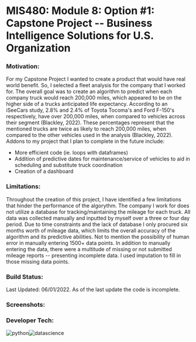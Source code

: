 # MIS480: Module 8: Option #1: Capstone Project -- Business Intelligence Solutions for U.S. Organization

### Motivation:

For my Capstone Project I wanted to create a product that would have real world benefit. So, I selected a fleet analysis for the company that I worked for.
The overall goal was to create an algorithm to predict when each company truck would reach 200,000 miles, which appeared to be on the higher side of a trucks
anticipated life expectancy. According to an iSeeCars study, 2.8% and 2.4% of Toyota Tocoma's and Ford F-150's respectively, have over 200,000 miles, when
compared to vehicles across their segment (Blackley, 2022). These percentages represent that the mentioned trucks are twice as likely to reach 200,000 miles, 
when compared to the other vehicles used in the analysis (Blackley, 2022). Addons to my project that I plan to complete in the future include:

* More efficient code (ie. loops with dataframes) 
* Addition of predictive dates for maintenance/service of vehicles to aid in scheduling and substitute truck coordination
* Creation of a dashboard

### Limitations:

Throughout the creation of this project, I have identified a few limitations that hinder the performance of the algorythm. The company I work for does not utilize
a database for tracking/maintaining the mileage for each truck. All data was collected manually and inputted by myself over a three or four day period. Due to time
constraints and the lack of database I only procured six months worth of mileage data, which limits the overall accuracy of the algorithm and its predictive abilities.
Not to mention the possibility of human error in manually entering 1500+ data points. In addition to manually entering the data, there were a multitude of missing 
or not submitted mileage reports -- presenting incomplete data. I used imputation to fill in those missing data points.

### Build Status: 

Last Updated: 06/01/2022. 
As of the last update the code is incomplete. 

### Screenshots: 

### Developer Tech:

![python](https://user-images.githubusercontent.com/80931300/171454184-234efe87-d1f6-4b16-8593-edded51f5506.png)![datascience](https://user-images.githubusercontent.com/80931300/171454403-5a9f23bb-3384-4730-b918-ff6705b42813.png)



